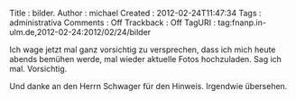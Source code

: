 Title     : bilder.
Author    : michael
Created   : 2012-02-24T11:47:34
Tags      : administrativa
Comments  : Off
Trackback : Off
TagURI    : tag:fnanp.in-ulm.de,2012-02-24:2012/02/24/bilder

Ich wage jetzt mal ganz vorsichtig zu versprechen, dass ich mich heute abends
bemühen werde, mal wieder aktuelle Fotos hochzuladen. Sag ich mal.
Vorsichtig.

Und danke an den Herrn Schwager für den Hinweis. Irgendwie übersehen.
